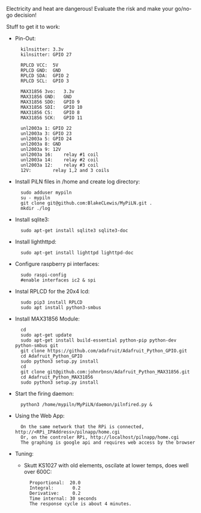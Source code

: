 Electricity and heat are dangerous! Evaluate the risk and make your go/no-go decision!

Stuff to get it to work:

- Pin-Out:

		kilnsitter:	3.3v
		kilnsitter:	GPIO 27

		RPLCD VCC:	5V
		RPLCD GND:	GND
		RPLCD SDA:	GPIO 2
		RPLCD SCL:	GPIO 3

		MAX31856 3vo:	3.3v
		MAX31856 GND:	GND
		MAX31856 SDO:	GPIO 9
		MAX31856 SDI:	GPIO 10
		MAX31856 CS:	GPIO 8
		MAX31856 SCK:	GPIO 11

		unl2003a 1:	GPIO 22 
		unl2003a 3:	GPIO 23
		unl2003a 5:	GPIO 24
		unl2003a 8:	GND
		unl2003a 9:	12V
		unl2003a 16:	relay #1 coil
		unl2003a 14:	relay #2 coil
		unl2003a 12:	relay #3 coil
		12V:		relay 1,2 and 3 coils

- Install PiLN files in /home and create log directory:

		sudo adduser mypiln
		su - mypiln
		git clone git@github.com:BlakeCLewis/MyPiLN.git .
		mkdir ./log

- Install sqlite3:

		sudo apt-get install sqlite3 sqlite3-doc

- Install lighthttpd:

		sudo apt-get install lighttpd lighttpd-doc

- Configure raspberry pi interfaces:

		sudo raspi-config
		#enable interfaces ic2 & spi

- Instal RPLCD for the 20x4 lcd:

		sudo pip3 install RPLCD
		sudo apt install python3-smbus

- Install MAX31856 Module:

		cd
		sudo apt-get update
		sudo apt-get install build-essential python-pip python-dev python-smbus git
		git clone https://github.com/adafruit/Adafruit_Python_GPIO.git
		cd Adafruit_Python_GPIO
		sudo python3 setup.py install
		cd
		git clone git@github.com:johnrbnsn/Adafruit_Python_MAX31856.git
		cd Adafruit_Python_MAX31856
		sudo python3 setup.py install

- Start the firing daemon:

		python3 /home/mypiln/MyPiLN/daemon/pilnfired.py &

- Using the Web App:

		On the same network that the RPi is connected, http://<RPi_IPAddress>/pilnapp/home.cgi
		Or, on the controler RPi, http://localhost/pilnapp/home.cgi
		The graphing is google api and requires web access by the browser 

- Tuning: 

	+ Skutt KS1027 with old elements, oscilate at lower temps, does well over 600C:

			Proportional:  20.0
			Integral:       0.2
			Derivative:     0.2
			Time internal: 30 seconds
			The response cycle is about 4 minutes.


